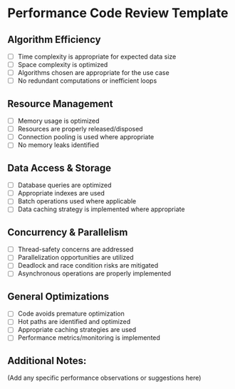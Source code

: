 # Performance Code Review Template

## Algorithm Efficiency
- [ ] Time complexity is appropriate for expected data size
- [ ] Space complexity is optimized
- [ ] Algorithms chosen are appropriate for the use case
- [ ] No redundant computations or inefficient loops

## Resource Management
- [ ] Memory usage is optimized
- [ ] Resources are properly released/disposed
- [ ] Connection pooling is used where appropriate
- [ ] No memory leaks identified

## Data Access & Storage
- [ ] Database queries are optimized
- [ ] Appropriate indexes are used
- [ ] Batch operations used where applicable
- [ ] Data caching strategy is implemented where appropriate

## Concurrency & Parallelism
- [ ] Thread-safety concerns are addressed
- [ ] Parallelization opportunities are utilized
- [ ] Deadlock and race condition risks are mitigated
- [ ] Asynchronous operations are properly implemented

## General Optimizations
- [ ] Code avoids premature optimization
- [ ] Hot paths are identified and optimized
- [ ] Appropriate caching strategies are used
- [ ] Performance metrics/monitoring is implemented

## Additional Notes:
(Add any specific performance observations or suggestions here)